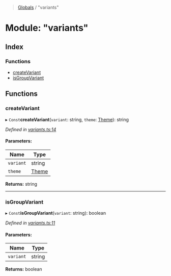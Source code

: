 > [Globals](../README.md) / "variants"

# Module: "variants"

## Index

### Functions

* [createVariant](_variants_.md#createvariant)
* [isGroupVariant](_variants_.md#isgroupvariant)

## Functions

### createVariant

▸ `Const`**createVariant**(`variant`: string, `theme`: [Theme](../interfaces/_index_.theme.md)): string

*Defined in [variants.ts:14](https://github.com/kenoxa/beamwind/blob/main/packages/beamwind/src/variants.ts#L14)*

#### Parameters:

Name | Type |
------ | ------ |
`variant` | string |
`theme` | [Theme](../interfaces/_index_.theme.md) |

**Returns:** string

___

### isGroupVariant

▸ `Const`**isGroupVariant**(`variant`: string): boolean

*Defined in [variants.ts:11](https://github.com/kenoxa/beamwind/blob/main/packages/beamwind/src/variants.ts#L11)*

#### Parameters:

Name | Type |
------ | ------ |
`variant` | string |

**Returns:** boolean
